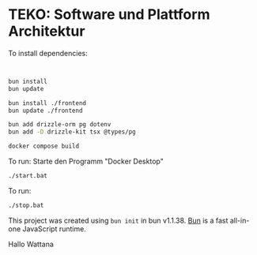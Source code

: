 # TEKO: Software und Plattform Architektur

To install dependencies:

```bash


bun install
bun update

bun install ./frontend
bun update ./frontend

bun add drizzle-orm pg dotenv
bun add -D drizzle-kit tsx @types/pg

docker compose build
```

To run:
Starte den Programm "Docker Desktop"

```bash
./start.bat
```
To run:

```bash
./stop.bat
```

This project was created using `bun init` in bun v1.1.38. [Bun](https://bun.sh) is a fast all-in-one JavaScript runtime.


Hallo Wattana
